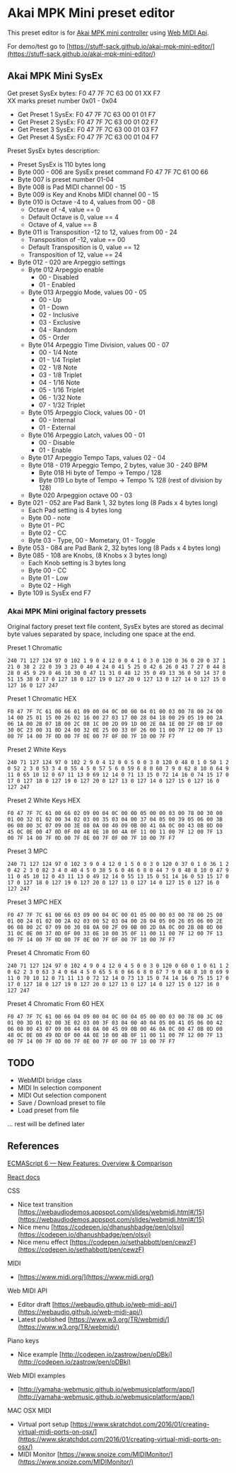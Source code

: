 # Akai MPK Mini preset editor

This preset editor is for [Akai MPK mini controller](http://www.akaipro.com/product/mpkmini) using [Web MIDI Api](https://www.w3.org/TR/webmidi/).

For demo/test go to [https://stuff-sack.github.io/akai-mpk-mini-editor/](https://stuff-sack.github.io/akai-mpk-mini-editor/)

## Akai MPK Mini SysEx

Get preset SysEx bytes: F0 47 7F 7C 63 00 01 XX F7  
XX marks preset number 0x01 - 0x04

- Get Preset 1 SysEx: F0 47 7F 7C 63 00 01 01 F7
- Get Preset 2 SysEx: F0 47 7F 7C 63 00 01 02 F7
- Get Preset 3 SysEx: F0 47 7F 7C 63 00 01 03 F7
- Get Preset 4 SysEx: F0 47 7F 7C 63 00 01 04 F7

Preset SysEx bytes description:

- Preset SysEx is 110 bytes long
- Byte 000 - 006 are SysEx preset command F0 47 7F 7C 61 00 66
- Byte 007 is preset number 01-04
- Byte 008 is Pad MIDI channel 00 - 15
- Byte 009 is Key and Knobs MIDI channel 00 - 15
- Byte 010 is Octave -4 to 4, values from 00 - 08
	- Octave of -4, value == 0
	- Default Octave is 0, value == 4
	- Octave of 4, value == 8
- Byte 011 is Transposition -12 to 12, values from 00 - 24
	- Transposition of -12, value == 00
	- Default Transposition is 0, value == 12
	- Transposition of 12, value == 24
- Byte 012 - 020 are Arpeggio settings
	- Byte 012 Arpeggio enable
		- 00 - Disabled
		- 01 - Enabled
	- Byte 013 Arpeggio Mode, values 00 - 05
		- 00 - Up
		- 01 - Down
		- 02 - Inclusive
		- 03 - Exclusive
		- 04 - Random
		- 05 - Order
	- Byte 014 Arpeggio Time Division, values 00 - 07
		- 00 - 1/4 Note
		- 01 - 1/4 Triplet
		- 02 - 1/8 Note
		- 03 - 1/8 Triplet
		- 04 - 1/16 Note
		- 05 - 1/16 Triplet
		- 06 - 1/32 Note
		- 07 - 1/32 Triplet
	- Byte 015 Arpeggio Clock, values 00 - 01
		- 00 - Internal
		- 01 - External
	- Byte 016 Arpeggio Latch, values 00 - 01
		- 00 - Disable
		- 01 - Enable
	- Byte 017 Arpeggio Tempo Taps, values 02 - 04  
	- Byte 018 - 019 Arpeggio Tempo, 2 bytes, value 30 - 240 BPM
		- Byte 018 Hi byte of Tempo -> Tempo / 128
		- Byte 019 Lo byte of Tempo -> Tempo % 128 (rest of division by 128)
	- Byte 020 Arpeggion octave 00 - 03
- Byte 021 - 052 are Pad Bank 1, 32 bytes long (8 Pads x 4 bytes long)
	- Each Pad setting is 4 bytes long
	- Byte 00 - note
	- Byte 01 - PC
	- Byte 02 - CC
	- Byte 03 - Type, 00 - Mometary, 01 - Toggle
- Byte 053 - 084 are Pad Bank 2, 32 bytes long (8 Pads x 4 bytes long)
- Byte 085 - 108 are Knobs, (8 Knobs x 3 bytes long)
	- Each Knob setting is 3 bytes long
	- Byte 00 - CC
	- Byte 01 - Low
	- Byte 02 - High
- Byte 109 is SysEx end F7


### Akai MPK Mini original factory pressets

Original factory preset text file content, SysEx bytes are stored as decimal byte values separated by space, including one space at the end.

Preset 1 Chromatic
```
240 71 127 124 97 0 102 1 9 0 4 12 0 0 4 1 0 3 0 120 0 36 0 20 0 37 1 21 0 38 2 22 0 39 3 23 0 40 4 24 0 41 5 25 0 42 6 26 0 43 7 27 0 44 8 28 0 45 9 29 0 46 10 30 0 47 11 31 0 48 12 35 0 49 13 36 0 50 14 37 0 51 15 38 0 17 0 127 18 0 127 19 0 127 20 0 127 13 0 127 14 0 127 15 0 127 16 0 127 247
```

Preset 1 Chromatic HEX
```
F0 47 7F 7C 61 00 66 01 09 00 04 0C 00 00 04 01 00 03 00 78 00 24 00 14 00 25 01 15 00 26 02 16 00 27 03 17 00 28 04 18 00 29 05 19 00 2A 06 1A 00 2B 07 1B 00 2C 08 1C 00 2D 09 1D 00 2E 0A 1E 00 2F 0B 1F 00 30 0C 23 00 31 0D 24 00 32 0E 25 00 33 0F 26 00 11 00 7F 12 00 7F 13 00 7F 14 00 7F 0D 00 7F 0E 00 7F 0F 00 7F 10 00 7F F7 
```

Preset 2 White Keys
```
240 71 127 124 97 0 102 2 9 0 4 12 0 0 5 0 0 3 0 120 0 48 0 1 0 50 1 2 0 52 2 3 0 53 3 4 0 55 4 5 0 57 5 6 0 59 6 8 0 60 7 9 0 62 8 10 0 64 9 11 0 65 10 12 0 67 11 13 0 69 12 14 0 71 13 15 0 72 14 16 0 74 15 17 0 17 0 127 18 0 127 19 0 127 20 0 127 13 0 127 14 0 127 15 0 127 16 0 127 247 
```

Preset 2 White Keys HEX
```
F0 47 7F 7C 61 00 66 02 09 00 04 0C 00 00 05 00 00 03 00 78 00 30 00 01 00 32 01 02 00 34 02 03 00 35 03 04 00 37 04 05 00 39 05 06 00 3B 06 08 00 3C 07 09 00 3E 08 0A 00 40 09 0B 00 41 0A 0C 00 43 0B 0D 00 45 0C 0E 00 47 0D 0F 00 48 0E 10 00 4A 0F 11 00 11 00 7F 12 00 7F 13 00 7F 14 00 7F 0D 00 7F 0E 00 7F 0F 00 7F 10 00 7F F7 
```

Preset 3 MPC
```
240 71 127 124 97 0 102 3 9 0 4 12 0 1 5 0 0 3 0 120 0 37 0 1 0 36 1 2 0 42 2 3 0 82 3 4 0 40 4 5 0 38 5 6 0 46 6 8 0 44 7 9 0 48 8 10 0 47 9 11 0 45 10 12 0 43 11 13 0 49 12 14 0 55 13 15 0 51 14 16 0 53 15 17 0 17 0 127 18 0 127 19 0 127 20 0 127 13 0 127 14 0 127 15 0 127 16 0 127 247 
```

Preset 3 MPC HEX
```
F0 47 7F 7C 61 00 66 03 09 00 04 0C 00 01 05 00 00 03 00 78 00 25 00 01 00 24 01 02 00 2A 02 03 00 52 03 04 00 28 04 05 00 26 05 06 00 2E 06 08 00 2C 07 09 00 30 08 0A 00 2F 09 0B 00 2D 0A 0C 00 2B 0B 0D 00 31 0C 0E 00 37 0D 0F 00 33 0E 10 00 35 0F 11 00 11 00 7F 12 00 7F 13 00 7F 14 00 7F 0D 00 7F 0E 00 7F 0F 00 7F 10 00 7F F7 
```

Preset 4 Chromatic From 60
```
240 71 127 124 97 0 102 4 9 0 4 12 0 4 5 0 0 3 0 120 0 60 0 1 0 61 1 2 0 62 2 3 0 63 3 4 0 64 4 5 0 65 5 6 0 66 6 8 0 67 7 9 0 68 8 10 0 69 9 11 0 70 10 12 0 71 11 13 0 72 12 14 0 73 13 15 0 74 14 16 0 75 15 17 0 17 0 127 18 0 127 19 0 127 20 0 127 13 0 127 14 0 127 15 0 127 16 0 127 247
```

Preset 4 Chromatic From 60 HEX
```
F0 47 7F 7C 61 00 66 04 09 00 04 0C 00 04 05 00 00 03 00 78 00 3C 00 01 00 3D 01 02 00 3E 02 03 00 3F 03 04 00 40 04 05 00 41 05 06 00 42 06 08 00 43 07 09 00 44 08 0A 00 45 09 0B 00 46 0A 0C 00 47 0B 0D 00 48 0C 0E 00 49 0D 0F 00 4A 0E 10 00 4B 0F 11 00 11 00 7F 12 00 7F 13 00 7F 14 00 7F 0D 00 7F 0E 00 7F 0F 00 7F 10 00 7F F7 
```

## TODO

- WebMIDI bridge class
- MIDI In selection component
- MIDI Out selection component
- Save / Download preset to file
- Load preset from file

... rest will be defined later

## References

[ECMAScript 6 — New Features: Overview & Comparison](http://es6-features.org/)

[React docs](https://facebook.github.io/react/docs/hello-world.html)

CSS
- Nice text transition [https://webaudiodemos.appspot.com/slides/webmidi.html#/15](https://webaudiodemos.appspot.com/slides/webmidi.html#/15)
- Nice menu [https://codepen.io/dhanushbadge/pen/olsvi](https://codepen.io/dhanushbadge/pen/olsvi)
- Nice menu effect [https://codepen.io/sethabbott/pen/cewzF](https://codepen.io/sethabbott/pen/cewzF)

MIDI
- [https://www.midi.org/](https://www.midi.org/)

Web MIDI API
- Editor draft [https://webaudio.github.io/web-midi-api/](https://webaudio.github.io/web-midi-api/)
- Latest published [https://www.w3.org/TR/webmidi/](https://www.w3.org/TR/webmidi/)

Piano keys
- Nice example [http://codepen.io/zastrow/pen/oDBki](http://codepen.io/zastrow/pen/oDBki)

Web MIDI examples
- [http://yamaha-webmusic.github.io/webmusicplatform/app/](http://yamaha-webmusic.github.io/webmusicplatform/app/)

MAC OSX MIDI
- Virtual port setup [https://www.skratchdot.com/2016/01/creating-virtual-midi-ports-on-osx/](https://www.skratchdot.com/2016/01/creating-virtual-midi-ports-on-osx/)
- MIDI Monitor [https://www.snoize.com/MIDIMonitor/](https://www.snoize.com/MIDIMonitor/)
